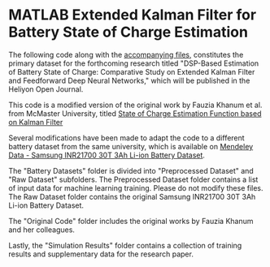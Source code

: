 # MATLAB Extended Kalman Filter for Battery State of Charge Estimation

The following code along with the [accompanying files](https://github.com/ghanrabban/MATLAB-Feedforward-Deep-Neural-Network-for-EV-Battery), constitutes the primary dataset for the forthcoming research titled "DSP-Based Estimation of Battery State of Charge: Comparative Study on Extended Kalman Filter and Feedforward Deep Neural Networks," which will be published in the Heliyon Open Journal.

This code is a modified version of the original work by Fauzia Khanum et al. from McMaster University, titled [State of Charge Estimation Function based on Kalman Filter](https://www.mathworks.com/matlabcentral/fileexchange/90381-state-of-charge-estimation-function-based-on-kalman-filter)

Several modifications have been made to adapt the code to a different battery dataset from the same university, which is available on [Mendeley Data - Samsung INR21700 30T 3Ah Li-ion Battery Dataset](https://data.mendeley.com/datasets/9xyvy2njj3/1).

The "Battery Datasets" folder is divided into "Preprocessed Dataset" and "Raw Dataset" subfolders. The Preprocessed Dataset folder contains a list of input data for machine learning training. Please do not modify these files. The Raw Dataset folder contains the original Samsung INR21700 30T 3Ah Li-ion Battery Dataset.

The "Original Code" folder includes the original works by Fauzia Khanum and her colleagues.

Lastly, the "Simulation Results" folder contains a collection of training results and supplementary data for the research paper.
